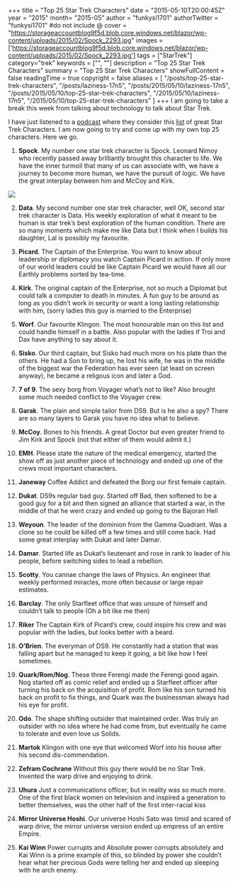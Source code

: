+++
title = "Top 25 Star Trek Characters"
date = "2015-05-10T20:00:45Z"
year = "2015"
month= "2015-05"
author = "funkysi1701"
authorTwitter = "funkysi1701" #do not include @
cover = "https://storageaccountblog9f5d.blob.core.windows.net/blazor/wp-content/uploads/2015/02/Spock_2293.jpg"
images = ['https://storageaccountblog9f5d.blob.core.windows.net/blazor/wp-content/uploads/2015/02/Spock_2293.jpg']
tags = ["StarTrek"]
category="trek"
keywords = ["", ""]
description =  "Top 25 Star Trek Characters"
summary = "Top 25 Star Trek Characters"
showFullContent = false
readingTime = true
copyright = false
aliases = [
    "/posts/top-25-star-trek-characters",
    "/posts/laziness-17n5",
    "/posts/2015/05/10/laziness-17n5",
    "/posts/2015/05/10/top-25-star-trek-characters",
    "/2015/05/10/laziness-17n5",
    "/2015/05/10/top-25-star-trek-characters"
]
+++
I am  going to take a break this week from talking about technology to talk about Star Trek.

I have just listened to a [podcast](http://www.trekmate.org.uk/ten-forward-episode-146-lists-are-dumb-but-this-episode-is-not/) where they consider this [list](https://uk.ign.com/articles/2009/05/08/top-25-star-trek-characters) of great Star Trek Characters. I am now going to try and come up with my own top 25 characters. Here we go.

1) **Spock**. My number one star trek character is Spock. Leonard Nimoy who recently passed away brilliantly brought this character to life. We have the inner turmoil that many of us can associate with, we have a journey to become more human, we have the pursuit of logic. We have the great interplay between him and McCoy and Kirk.

![](https://storageaccountblog9f5d.blob.core.windows.net/blazor/wp-content/uploads/2015/02/Spock_2293.jpg)

2) **Data**. My second number one star trek character, well OK, second star trek character is Data. His weekly exploration of what it meant to be human is star trek’s best exploration of the human condition. There are so many moments which make me like Data but I think when I builds his daughter, Lal is possibly my favourite.

3) **Picard**. The Captain of the Enterprise. You want to know about leadership or diplomacy you watch Captain Picard in action. If only more of our world leaders could be like Captain Picard we would have all our Earthly problems sorted by tea-time.

4) **Kirk**. The original captain of the Enterprise, not so much a Diplomat but could talk a computer to death in minutes. A fun guy to be around as long as you didn’t work in security or want a long lasting relationship with him, (sorry ladies this guy is married to the Enterprise)

5) **Worf**. Our favourite Klingon. The most honourable man on this list and could handle himself in a battle. Also popular with the ladies if Troi and Dax have anything to say about it.

6) **Sisko**. Our third captain, but Sisko had much more on his plate than the others. He had a Son to bring up, he lost his wife, he was in the middle of the biggest war the Federation has ever seen (at least on screen anyway), he became a religous icon and later a God.

7) **7 of 9**. The sexy borg from Voyager what’s not to like? Also brought some much needed conflict to the Voyager crew.

8) **Garak**. The plain and simple tailor from DS9. But is he also a spy? There are so many layers to Garak you have no idea what to believe.

9) **McCoy**. Bones to his friends. A great Doctor but even greater friend to Jim Kirk and Spock (not that either of them would admit it.)

10) **EMH**. Please state the nature of the medical emergency, started the show off as just another piece of technology and ended up one of the crews most important characters.

11) **Janeway** Coffee Addict and defeated the Borg our first female captain.

12) **Dukat**. DS9s regular bad guy. Started off Bad, then softened to be a good guy for a bit and then signed an alliance that started a war, in the middle of that he went crazy and ended up going to the Bajoran Hell

13) **Weyoun**. The leader of the dominion from the Gamma Quadrant. Was a clone so he could be killed off a few times and still come back. Had some great interplay with Dukat and later Damar.

14) **Damar**. Started life as Dukat’s lieutenant and rose in rank to leader of his people, before switching sides to lead a rebellion.

15) **Scotty**. You cannae change the laws of Physics. An engineer that weekly performed miracles, more often because or large repair estimates.

16) **Barclay**. The only Starfleet office that was unsure of himself and couldn’t talk to people (Oh a bit like me then)

17) **Riker** The Captain Kirk of Picard’s crew, could inspire his crew and was popular with the ladies, but looks better with a beard.

18) **O’Brien**. The everyman of DS9. He constantly had a station that was falling apart but he managed to keep it going, a bit like how I feel sometimes.

19) **Quark/Rom/Nog**. These three Ferengi made the Ferengi good again. Nog started off as comic relief and ended up a Starfleet officer after turning his back on the acquisition of profit. Rom like his son turned his back on profit to fix things, and Quark was the businessman always had his eye for profit.

20) **Odo**. The shape shifting outsider that maintained order. Was truly an outsider with no idea where he had come from, but eventually he came to tolerate and even love us Solids.

21) **Martok** Klingon with one eye that welcomed Worf into his house after his second dis-commendation.

22) **Zefram Cochrane** Without this guy there would be no Star Trek. Invented the warp drive and enjoying to drink.

23) **Uhura** Just a communications officer, but in reality was so much more. One of the first black women on television and inspired a generation to better themselves, was the other half of the first inter-racial kiss

24) **Mirror Universe Hoshi**. Our universe Hoshi Sato was timid and scared of warp drive, the mirror universe version ended up empress of an entire Empire.

25) **Kai Winn** Power currupts and Absolute power corrupts absolutely and Kai Winn is a prime example of this, so blinded by power she couldn’t hear what her precious Gods were telling her and ended up sleeping with he arch enemy.